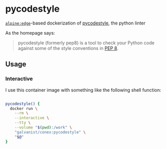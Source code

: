 # pycodestyle

[`alpine:edge`](https://hub.docker.com/_/alpine/)-based dockerization of [pycodestyle](https://pycodestyle.pycqa.org/), the python linter

As the homepage says:

> pycodestyle (formerly pep8) is a tool to check your Python code against some of the style conventions in [PEP 8](http://www.python.org/dev/peps/pep-0008/).

## Usage

### Interactive

I use this container image with something like the following shell function:

```sh

pycodestyle() {
  docker run \
    --rm \
    --interactive \
    --tty \
    --volume "$(pwd):/work" \
    "galvanist/conex:pycodestyle" \
    "$@"
}

```
